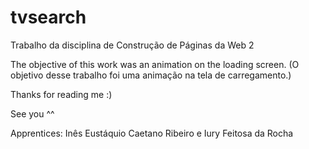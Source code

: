 # tvsearch
Trabalho da disciplina de Construção de Páginas da Web 2

The objective of this work was an animation on the loading screen.
(O objetivo desse trabalho foi uma animação na tela de carregamento.)

Thanks for reading me :)

See you ^^

Apprentices: Inês Eustáquio Caetano Ribeiro e
             Iury Feitosa da Rocha
